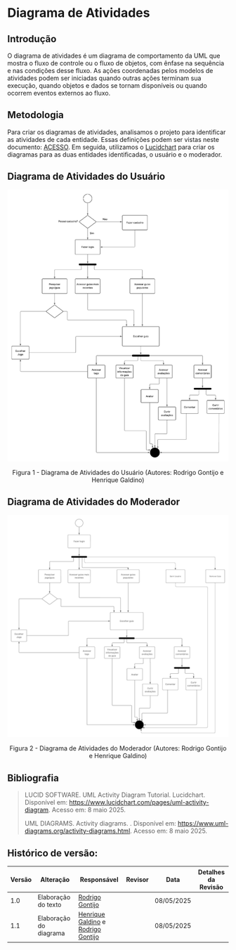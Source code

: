 # Diagrama de Atividades

## Introdução

O diagrama de atividades é um diagrama de comportamento da UML que mostra o fluxo de controle ou o fluxo de objetos, com ênfase na sequência e nas condições desse fluxo. As ações coordenadas pelos modelos de atividades podem ser iniciadas quando outras ações terminam sua execução, quando objetos e dados se tornam disponíveis ou quando ocorrem eventos externos ao fluxo.

## Metodologia

Para criar os diagramas de atividades, analisamos o projeto para identificar as atividades de cada entidade. Essas definições podem ser vistas neste documento: [ACESSO](https://docs.google.com/document/d/1FAuYqqCOM6dSgEaRmESRIExmBsOCEnG8qxCVmocoBr8/). Em seguida, utilizamos o [Lucidchart](https://www.lucidchart.com/pages) para criar os diagramas para as duas entidades identificadas, o usuário e o moderador.

## Diagrama de Atividades do Usuário

![](../Imagens/Diagrama_Atividades_Usuario.jpeg)


<center>
Figura 1 - Diagrama de Atividades do Usuário (Autores: Rodrigo Gontijo e Henrique Galdino)
</center>

## Diagrama de Atividades do Moderador

![](../Imagens/Diagrama_Atividades_Moderador.jpeg)

<center>
Figura 2 - Diagrama de Atividades do Moderador (Autores: Rodrigo Gontijo e Henrique Galdino)
</center>


## Bibliografia 

> LUCID SOFTWARE. UML Activity Diagram Tutorial. Lucidchart. Disponível em: https://www.lucidchart.com/pages/uml-activity-diagram. Acesso em: 8 maio 2025.
> 
> UML DIAGRAMS. Activity diagrams. . Disponível em: https://www.uml-diagrams.org/activity-diagrams.html. Acesso em: 8 maio 2025.

## Histórico de versão:

| Versão | Alteração                  | Responsável     | Revisor | Data       | Detalhes da Revisão |
| -      | -                          | -               | -       | -          | -                   |
| 1.0    | Elaboração do texto | [Rodrigo Gontijo](https://github.com/rodrigogontijoo) | | 08/05/2025 | |
| 1.1    | Elaboração do diagrama | [Henrique Galdino](https://github.com/hgaldino05) e [Rodrigo Gontijo](https://github.com/rodrigogontijoo) | | 08/05/2025 | |


